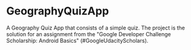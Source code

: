 # GeographyQuizApp

A Geography Quiz App that consists of a simple quiz. The project is the solution for an assignment from the "Google Developer Challenge Scholarship: Android Basics" (#GoogleUdacityScholars).
